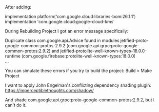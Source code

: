 After adding:

implementation platform('com.google.cloud:libraries-bom:26.1.1')<br/>
implementation 'com.google.cloud:google-cloud-kms'

During Rebuilding Project I got an error message specifically:

Duplicate class com.google.api.Advice found in modules jetified-proto-google-common-protos-2.9.2 (com.google.api.grpc:proto-google-common-protos:2.9.2) and jetified-protolite-well-known-types-18.0.0-runtime (com.google.firebase:protolite-well-known-types:18.0.0)<br/>
...

You can simulate these errors if you try to build the project: Build > Make Project

I want to apply John Engelman's conflicting dependency shading plugin:<br/>
https://imperceptiblethoughts.com/shadow/

And shade com.google.api.grpc:proto-google-common-protos:2.9.2, but I can't do it.
